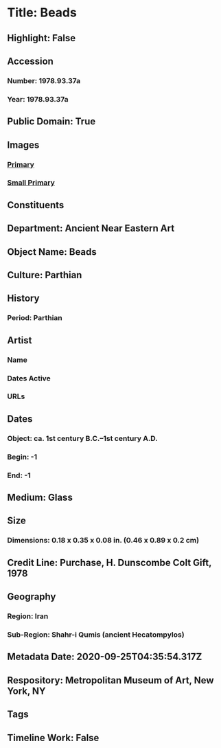 # Title: Beads
## Highlight: False
## Accession
### Number: 1978.93.37a
### Year: 1978.93.37a
## Public Domain: True
## Images
### [Primary](https://images.metmuseum.org/CRDImages/an/original/ME1978_93_37a.jpg)
### [Small Primary](https://images.metmuseum.org/CRDImages/an/web-large/ME1978_93_37a.jpg)
## Constituents
## Department: Ancient Near Eastern Art
## Object Name: Beads
## Culture: Parthian
## History
### Period: Parthian
## Artist
### Name
### Dates Active
### URLs
## Dates
### Object: ca. 1st century B.C.–1st century A.D.
### Begin: -1
### End: -1
## Medium: Glass
## Size
### Dimensions: 0.18 x 0.35 x 0.08 in. (0.46 x 0.89 x 0.2 cm)
## Credit Line: Purchase, H. Dunscombe Colt Gift, 1978
## Geography
### Region: Iran
### Sub-Region: Shahr-i Qumis (ancient Hecatompylos)
## Metadata Date: 2020-09-25T04:35:54.317Z
## Respository: Metropolitan Museum of Art, New York, NY
## Tags
## Timeline Work: False